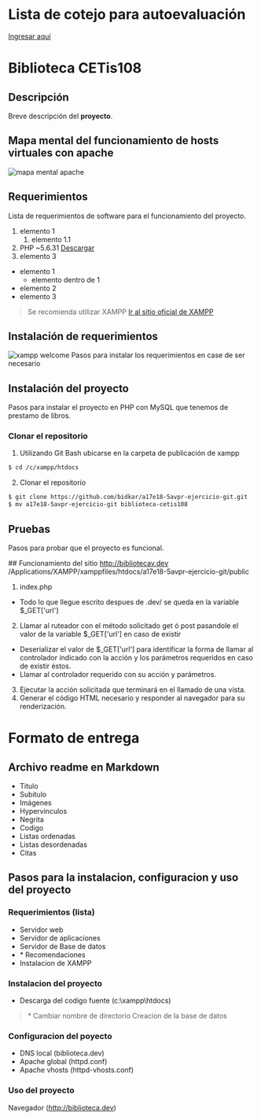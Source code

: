 # Lista de cotejo para autoevaluación
[Ingresar aquí](https://goo.gl/forms/o7nrQIsudBotHSPl1)

# Biblioteca CETis108

## Descripción
Breve descripción del **proyecto**.

## Mapa mental del funcionamiento de hosts virtuales con apache
![mapa mental apache](local/apache-vhosts.png)

## Requerimientos
Lista de requerimientos de software para el funcionamiento del proyecto.
1. elemento 1
    1. elemento 1.1
2. PHP ~5.6.31 [Descargar](http://php.net/download)
3. elemento 3
- elemento 1
  - elemento dentro de 1
- elemento 2
- elemento 3
> Se recomienda utilizar XAMPP [Ir al sitio oficial de XAMPP](http://apachefriends.org)

## Instalación de requerimientos
![xampp welcome](local/xampp.png)
Pasos para instalar los requerimientos en case de ser necesario

## Instalación del proyecto
Pasos para instalar el proyecto en PHP con MySQL que tenemos de prestamo de libros.
### Clonar el repositorio
1. Utilizando Git Bash ubicarse en la carpeta de publicación de xampp
```bash
$ cd /c/xampp/htdocs
```
2. Clonar el repositorio
```bash
$ git clone https://github.com/bidkar/a17e18-5avpr-ejercicio-git.git
$ mv a17e18-5avpr-ejercicio-git biblioteca-cetis108
```

## Pruebas
Pasos para probar que el proyecto es funcional.

## Funcionamiento del sitio
http://bibliotecav.dev
/Applications/XAMPP/xamppfiles/htdocs/a17e18-5avpr-ejercicio-git/public
1. index.php
  - Todo lo que llegue escrito despues de .dev/ se queda en la variable $_GET['url']
2. Llamar al ruteador con el método solicitado get ó post pasandole el valor de la variable $_GET['url'] en caso de existir
  - Deserializar el valor de $_GET['url'] para identificar la forma de llamar al controlador indicado con la acción y los parámetros requeridos en caso de existir éstos.
  - Llamar al controlador requerido con su acción y parámetros.
3. Ejecutar la acción solicitada que terminará en el llamado de una vista.
4. Generar el código HTML necesario y responder al navegador para su renderización.

# Formato de entrega
## Archivo readme en Markdown
- Titulo
- Subitulo
- Imágenes
- Hypervinculos
- Negrita
- Codigo
- Listas ordenadas
- Listas desordenadas
- Citas

## Pasos para la instalacion, configuracion y uso del proyecto

### Requerimientos (lista)
- Servidor web
- Servidor de aplicaciones
- Servidor de Base de datos
- \* Recomendaciones
- Instalacion de XAMPP

### Instalacion del proyecto
- Descarga del codigo fuente (c:\xampp\htdocs)
> \* Cambiar nombre de directorio
Creacion de la base de datos

### Configuracion del poyecto
- DNS local (biblioteca.dev)
- Apache global (httpd.conf)
- Apache vhosts (httpd-vhosts.conf)

### Uso del proyecto
Navegador (http://biblioteca.dev)